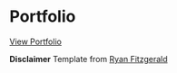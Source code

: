 # Portfolio

[View Portfolio](https://sharadbhat.github.io)

**Disclaimer**
Template from [Ryan Fitzgerald](https://github.com/RyanFitzgerald/devportfolio)
